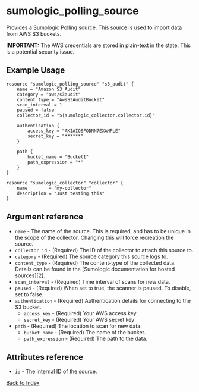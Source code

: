 # sumologic_polling_source
Provides a Sumologic Polling source. This source is used to import data from  AWS S3 buckets.

__IMPORTANT:__ The AWS credentials are stored in plain-text in the state. This is a potential security issue.

## Example Usage
```hcl
resource "sumologic_polling_source" "s3_audit" {
    name = "Amazon S3 Audit"
    category = "aws/s3audit"
    content_type = "AwsS3AuditBucket"
    scan_interval = 1
    paused = false
    collector_id = "${sumologic_collector.collector.id}"

    authentication {
        access_key = "AKIAIOSFODNN7EXAMPLE"
        secret_key = "******"
    }

    path {
        bucket_name = "Bucket1"
        path_expression = "*"
    }
}

resource "sumologic_collector" "collector" {
    name        = "my-collector"
    description = "Just testing this"
}
```

## Argument reference
 - `name` - The name of the source. This is required, and has to be unique in the scope of the collector. Changing this will force recreation the source.
 - `collector_id` - (Required) The ID of the collector to attach this source to.
 - `category` - (Required) The source category this source logs to.
 - `content_type` - (Required) The content-type of the collected data. Details can be found in the [Sumologic documentation for hosted sources][2].
 - `scan_interval` - (Required) Time interval of scans for new data.
 - `paused` - (Required) When set to true, the scanner is paused. To disable, set to false.
 - `authentication` - (Required) Authentication details for connecting to the S3 bucket.
     + `access_key` - (Required) Your AWS access key
     + `secret_key` - (Required) Your AWS secret key
 - `path` - (Required) The location to scan for new data.
     + `bucket_name` - (Required) The name of the bucket.
     + `path_expression` - (Required) The path to the data.

## Attributes reference
- `id` - The internal ID of the source.

[Back to Index][0]

[0]: ../README.md
[1]: https://help.sumologic.com/Send_Data/Sources/03Use_JSON_to_Configure_Sources/JSON_Parameters_for_Hosted_Sources

